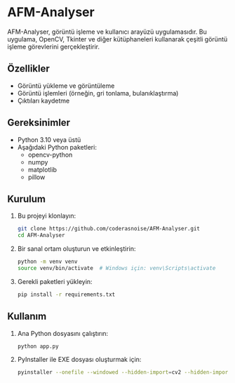 # AFM-Analyser


AFM-Analyser, görüntü işleme ve kullanıcı arayüzü uygulamasıdır. Bu uygulama, OpenCV, Tkinter ve diğer kütüphaneleri kullanarak çeşitli görüntü işleme görevlerini gerçekleştirir.

## Özellikler

- Görüntü yükleme ve görüntüleme
- Görüntü işlemleri (örneğin, gri tonlama, bulanıklaştırma)
- Çıktıları kaydetme

## Gereksinimler

- Python 3.10 veya üstü
- Aşağıdaki Python paketleri:
  - opencv-python
  - numpy
  - matplotlib
  - pillow

## Kurulum

1. Bu projeyi klonlayın:

    ```sh
    git clone https://github.com/coderasnoise/AFM-Analyser.git
    cd AFM-Analyser
    ```

2. Bir sanal ortam oluşturun ve etkinleştirin:

    ```sh
    python -m venv venv
    source venv/bin/activate  # Windows için: venv\Scripts\activate
    ```

3. Gerekli paketleri yükleyin:

    ```sh
    pip install -r requirements.txt
    ```

## Kullanım

1. Ana Python dosyasını çalıştırın:

    ```sh
    python app.py
    ```

2. PyInstaller ile EXE dosyası oluşturmak için:

    ```sh
    pyinstaller --onefile --windowed --hidden-import=cv2 --hidden-import=numpy --hidden-import=matplotlib --hidden-import=tkinter app.py
    ```


